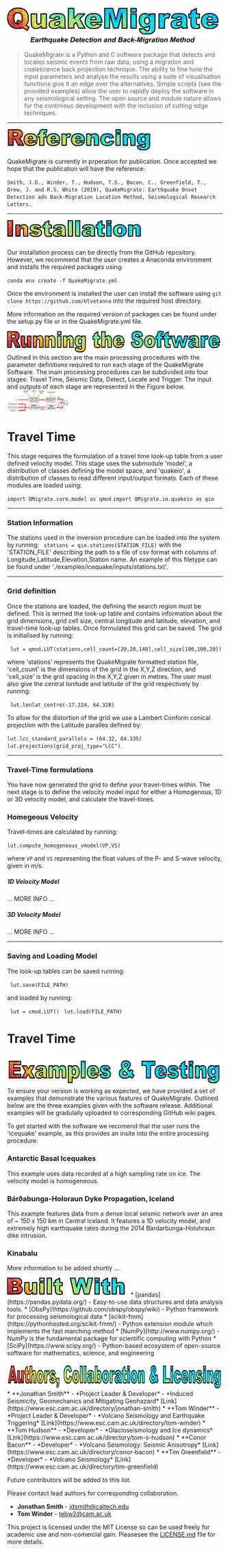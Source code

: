 
![](./QMigrate/Title.png)

> QuakeMigrate is a Python and C software package that detects and locates seismic events from raw data, using a migration and coalescence back projection technique. The ability to fine tune the input parameters and analyse the results using a suite of visualisation functions give it an edge over the alternatives. Simple scripts (see the provided examples) allow the user to rapidly deploy the software in any seismological setting. The open source and module nature allows for the continious development with the inclusion of cutting edge techniques. 

---
<img src="./QMigrate/References.png" alt="drawing" height="50"/>

QuakeMigrate is currently in prperation for publication. Once accepted we hope that the publication will have the reference: 
  
  `Smith, J.D., Winder, T., Hudson, T.S., Bacon, C., Greenfield, T., Drew, J. and R.S. White (2019), QuakeMigrate: Earthquake Onset Detection adn Back-Migration Location Method, Seismological Research Letters.`


---
<img src="./QMigrate/Figures/Installation.png" alt="drawing" height="50"/>

Our installation process can be directly from the GitHub repository. However, we recommend that the user creates a Anaconda environment and installs the required packages using:

`conda env create -f QuakeMigrate.yml`

Once the environment is installed the user can install the software using
`git clone https://github.com/Ulvetanna`
into the required host directory. 

More information on the required version of packages can be found under the setup.py file or in the QuakeMigrate.yml file.
<!----------------------------------------------------------------------->
<img src="./QMigrate/Figures/RunningSoftware.png" alt="drawing" height="50"/>
Outlined in this section are the main processing procedures with the parameter definitions required to run each stage of the QuakeMigrate Software. The main processing procedures can be subdivided into four stages: Travel Time, Seismic Data, Detect, Locate and Trigger. The input and outputs of each stage are represented in the Figure below. 

<img src="./QMigrate/FlowDiagram.pdf" alt="drawing" height="50"/>


# Travel Time
This stage requires the formulation of a travel time look-up table from a user defined velocity model. This stage uses the submodule 'model', a distribution of classes defining the model space, and 'quakeio', a distribution of classes to read different input/output formats. Each of these modules are loaded using:

`import QMigrate.core.model as qmod`
`import QMigrate.io.quakeio as qio`

---
### Station Information
The stations used in the inversion procedure can be loaded into the system by running:
` stations = qio.stations(STATION_FILE)`
with the 'STATION_FILE' describing the path to a file of csv format with columns of Longitude,Latitude,Elevation,Station name. An example of this filetype can be found under './examples/icequake/inputs/stations.txt'.

---
### Grid definition
Once the stations are loaded, the defining the search region must be defined. This is termed the look-up table and contains information about the grid dimensions, grid cell size, central longitude and latitude, elevation, and travel-time look-up tables. Once formulated this grid can be saved. The grid is initialised by running:

` lut = qmod.LUT(stations,cell_count=[20,20,140],cell_size[100,100,20])` 

where 'stations' represents the QuakeMigrate formatted station file,  'cell_count' is the dimensions of the grid in the X,Y,Z direction, and 'cell_size' is the grid spacing in the X,Y,Z given in metres. The user must also give the central lonitude and latitude of the grid respectively by running:

` lut.lonlat_centre(-17.224, 64.328)`

To allow for the distortion of the grid we use a Lambert Conform conical projection with the Latitude paralles defined by:

`lut.lcc_standard_parallels = (64.32, 64.335)`
`lut.projections(grid_proj_type="LCC")`. 

---
### Travel-Time formulations
You have now generated the grid to define your travel-times within. The next stage is to define the velocity model input for either a Homogenous, 1D or 3D velocity model, and calculate the travel-times.


### Homegeous Velocity
Travel-times are calculated by running:

`lut.compute_homogeneous_vmodel(VP,VS)`

where `VP` and `VS` representing the float values of the P- and S-wave velocity, given in m/s.

##### 1D Velocity Model
 ... MORE INFO ...
 
##### 3D Velocity Model
 ... MORE INFO ...

---
### Saving and Loading Model
The look-up tables can be saved running:
 
` lut.save(FILE_PATH)`

and loaded by running:

` lut = cmod.LUT()`
` lut.load(FILE_PATH)`

# Travel Time






<!----------------------------------------------------------------------->

<img src="./QMigrate/Figures/ExamplesTesting.png" alt="drawing" height="75"/>
To ensure your version is working as expected, we have provided a set of examples that demonstrate the various features of QuakeMigrate. Outlined below are the three examples given with the software release. Additional examples will be gradulally uploaded to corresponding GitHub wiki pages.

To get started with the software we recomend that the user runs the 'Icequake' example, as this provides an insite into the entire processing procedure. 

### Antarctic Basal Icequakes
This example uses data recorded at a high sampling rate on ice. The velocity model is homogeneous.

### Bárðabunga-Holoraun Dyke Propagation, Iceland
This example features data from a dense local seismic network over an area of ~ 150 x 150 km in Central Iceland. It features a 1D velocity model, and extremely high earthquake rates during the 2014 Bardarbunga-Holuhraun dike intrusion.

### Kinabalu
More information to be added shortly ....

<img src="./QMigrate/Figures/BuiltWith.png" alt="drawing" height="45"/>
* [pandas](https://pandas.pydata.org/) - Easy-to-use data structures and data analysis tools.
* [ObsPy](https://github.com/obspy/obspy/wiki) - Python framework for processing seismological data
* [scikit-fmm](https://pythonhosted.org/scikit-fmm/) - Python extension module which implements the fast marching method
* [NumPy](http://www.numpy.org/) - NumPy is the fundamental package for scientific computing with Python
* [SciPy](https://www.scipy.org/) - Python-based ecosystem of open-source software for mathematics, science, and engineering

<img src="./QMigrate/Figures/AuthorCollab.png" alt="drawing" height="75"/>
* **Jonathan Smith** - *Project Leader & Developer* - *Induced Seismicity, Geomechanics and Mitigating Geohazard* [Link](https://www.esc.cam.ac.uk/directory/jonathan-smith)
* **Tom Winder** - *Project Leader & Developer* - *Volcano Seismology and Earthquake Triggering* [Link](https://www.esc.cam.ac.uk/directory/tom-winder)
* **Tom Hudson**  - *Developer* - *Glacioseismology and Ice dynamics* [Link](https://www.esc.cam.ac.uk/directory/tom-s-hudson)
* **Conor Bacon** - *Developer* - *Volcano Seismology: Seismic Anisotropy* [Link](https://www.esc.cam.ac.uk/directory/conor-bacon)
* **Tim Greenfield** - *Developer* - *Volcano Seismology* [Link](https://www.esc.cam.ac.uk/directory/tim-greenfield)

Future contributors will be added to this list.

Please contact lead authors for corresponding collaboration.
* **Jonathan Smith** - jdsmith@caltech.edu
* **Tom Winder** - tebw2@cam.ac.uk

This project is licensed under the MIT License so can be used freely for academic use and non-comercial gain. Pleasesee the [LICENSE.md](LICENSE.md) file for more details.


